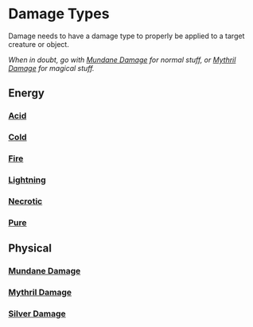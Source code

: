 # Damage Types

Damage needs to have a damage type to properly be applied to a target creature or object.

*When in doubt, go with [Mundane Damage](Mundane%20Damage.md) for normal stuff, or [Mythril Damage](Mythril%20Damage.md) for magical stuff.*

## Energy

### [Acid](Acid.md)

### [Cold](Cold.md)

### [Fire](Fire.md)

### [Lightning](Lightning.md)

### [Necrotic](Necrotic.md)

### [Pure](Pure.md)

## Physical

### [Mundane Damage](Mundane%20Damage.md)

### [Mythril Damage](Mythril%20Damage.md)

### [Silver Damage](Silver%20Damage.md)
